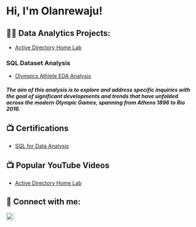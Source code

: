 <h1>Hi, I'm Olanrewaju! </h1>

<h2>👨‍💻 Data Analytics Projects:</h2>

  - [Active Directory Home Lab](https://github.com/joshmadakor1/Algorithms-Practice)
  ### SQL Dataset Analysis
  - [Olympics Athlete EDA Analysis](https://github.com/OlanrewajuDatanalyst/Olympics-Athlete-Events-EDA-Analysis)
##### The aim of this analysis is to explore and address specific inquiries with the goal of significant developments and trends that have unfolded across the modern Olympic Games, spanning from Athens 1896 to Rio 2016.

<h2>📺 Certifications</h2>

- [SQL for Data Analysis](https://www.youtube.com/watch?v=a83ASGn_V_s)

<h2>📺 Popular YouTube Videos</h2>

- [Active Directory Home Lab](https://www.youtube.com/watch?v=a83ASGn_V_s)

<h2> 🤳 Connect with me:</h2>

[<img align="left" alt="JoshMadakor | LinkedIn" width="22px" src="https://cdn.jsdelivr.net/npm/simple-icons@v3/icons/linkedin.svg" />][linkedin]

[linkedin]: https://linkedin.com/in/joshmadakor

<!--
**joshmadakor1/joshmadakor1** is a ✨ _special_ ✨ repository because its `README.md` (this file) appears on your GitHub profile.

Here are some ideas to get you started:

- 🔭 I’m currently working on ...
- 🌱 I’m currently learning ...
- 👯 I’m looking to collaborate on ...
- 🤔 I’m looking for help with ...
- 💬 Ask me about ...
- 📫 How to reach me: ...
- 😄 Pronouns: ...
- ⚡ Fun fact: ...
-->
